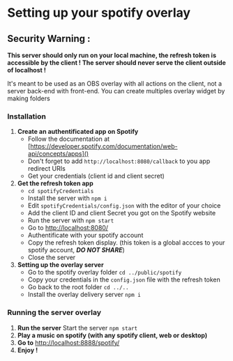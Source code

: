 # Setting up your spotify overlay

## Security Warning :

**This server should only run on your local machine, the refresh token is accessible by the client !
The server should never serve the client outside of localhost !**

It's meant to be used as an OBS overlay with all actions on the client, not a server back-end with front-end.
You can create multiples overlay widget by making folders

### Installation

1. **Create an authentificated app on Spotify**
   - Follow the documentation at [https://developer.spotify.com/documentation/web-api/concepts/apps]()
   - Don't forget to add `http://localhost:8080/callback` to you app redirect URIs
   - Get your credentials (client id and client secret)
2. **Get the refresh token app**
   - `cd spotifyCredentials`
   - Install the server with `npm i`
   - Edit `spotifyCredentials/config.json` with the editor of your choice
   - Add the client ID and client Secret you got on the Spotify website
   - Run the server with `npm start`
   - Go to [http://localhost:8080/]()
   - Authentificate with your spotify account
   - Copy the refresh token display. (this token is a global accces to your spotify account, ***DO NOT SHARE***)
   - Close the server
3. **Setting up the overlay server**
   - Go to the spotify overlay folder `cd ../public/spotify`
   - Copy your credentials in the `config.json` file with the refresh token
   - Go back to the root folder `cd ../..`
   - Install the overlay delivery server `npm i`

### Running the server overlay

1. **Run the server**
   Start the server `npm start`
2. **Play a music on spotify (with any spotify client, web or desktop)**
3. **Go to** [http://localhost:8888/spotify/]()
4. **Enjoy !**
